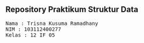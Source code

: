## Repository Praktikum Struktur Data

<pre>
Nama : Trisna Kusuma Ramadhany
NIM : 103112400277
Kelas : 12 IF 05
</pre>
